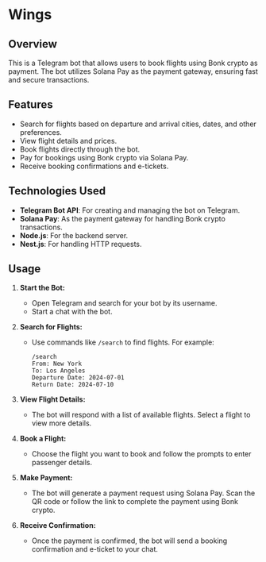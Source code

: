# Wings

## Overview

This is a Telegram bot that allows users to book flights using Bonk crypto as payment. The bot utilizes Solana Pay as the payment gateway, ensuring fast and secure transactions.

## Features

- Search for flights based on departure and arrival cities, dates, and other preferences.
- View flight details and prices.
- Book flights directly through the bot.
- Pay for bookings using Bonk crypto via Solana Pay.
- Receive booking confirmations and e-tickets.

## Technologies Used

- **Telegram Bot API**: For creating and managing the bot on Telegram.
- **Solana Pay**: As the payment gateway for handling Bonk crypto transactions.
- **Node.js**: For the backend server.
- **Nest.js**: For handling HTTP requests.

## Usage

1. **Start the Bot:**

   - Open Telegram and search for your bot by its username.
   - Start a chat with the bot.

2. **Search for Flights:**

   - Use commands like `/search` to find flights. For example:
     ```plaintext
     /search
     From: New York
     To: Los Angeles
     Departure Date: 2024-07-01
     Return Date: 2024-07-10
     ```

3. **View Flight Details:**

   - The bot will respond with a list of available flights. Select a flight to view more details.

4. **Book a Flight:**

   - Choose the flight you want to book and follow the prompts to enter passenger details.

5. **Make Payment:**

   - The bot will generate a payment request using Solana Pay. Scan the QR code or follow the link to complete the payment using Bonk crypto.

6. **Receive Confirmation:**
   - Once the payment is confirmed, the bot will send a booking confirmation and e-ticket to your chat.
